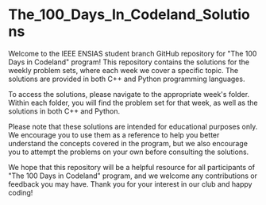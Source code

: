 # The_100_Days_In_Codeland_Solutions

Welcome to the IEEE ENSIAS student branch GitHub repository for "The 100 Days in Codeland" program! This repository contains the solutions for the weekly problem sets, where each week we cover a specific topic. The solutions are provided in both C++ and Python programming languages.

To access the solutions, please navigate to the appropriate week's folder. Within each folder, you will find the problem set for that week, as well as the solutions in both C++ and Python.

Please note that these solutions are intended for educational purposes only. We encourage you to use them as a reference to help you better understand the concepts covered in the program, but we also encourage you to attempt the problems on your own before consulting the solutions.

We hope that this repository will be a helpful resource for all participants of "The 100 Days in Codeland" program, and we welcome any contributions or feedback you may have. Thank you for your interest in our club and happy coding!
